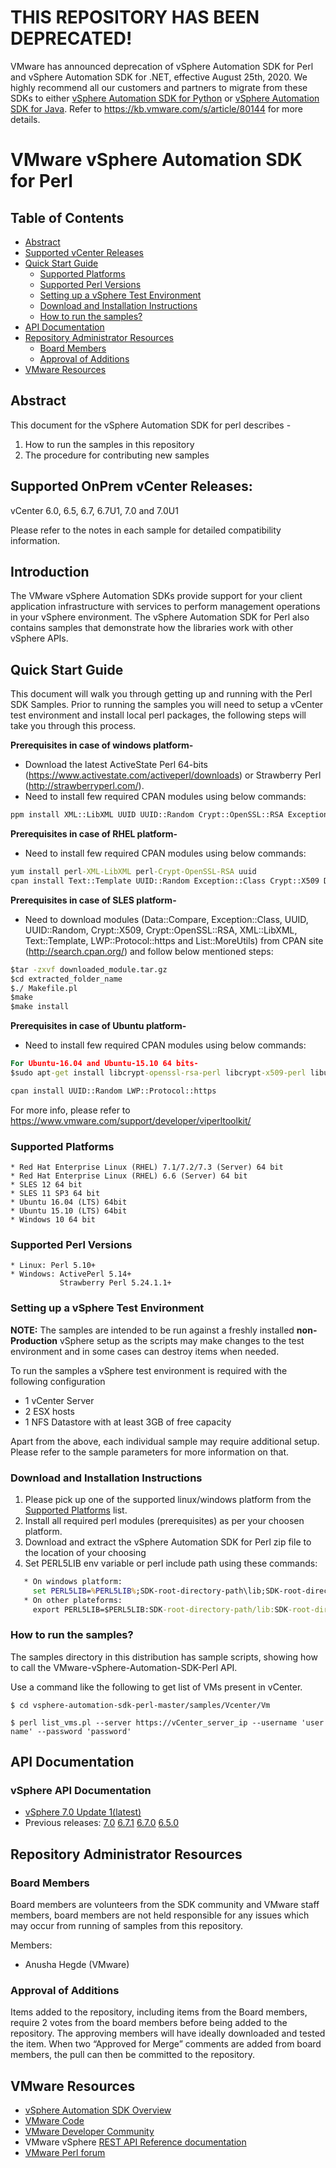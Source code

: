 # THIS REPOSITORY HAS BEEN DEPRECATED!

VMware has announced deprecation of vSphere Automation SDK for Perl and vSphere Automation SDK for .NET, effective August 25th, 2020. We highly recommend all our customers and partners to migrate from these SDKs to either [vSphere Automation SDK for Python](https://github.com/vmware/vsphere-automation-sdk-python) or [vSphere Automation SDK for Java](https://github.com/vmware/vsphere-automation-sdk-java/). Refer to https://kb.vmware.com/s/article/80144 for more details.

# VMware vSphere Automation SDK for Perl
## Table of Contents
- [Abstract](#abstract)
- [Supported vCenter Releases](#supported-onprem-vcenter-releases)
- [Quick Start Guide](#quick-start-guide)
  - [Supported Platforms](#supported-platforms)
  - [Supported Perl Versions](#supported-perl-versions)
  - [Setting up a vSphere Test Environment](#setting-up-a-vsphere-test-environment)
  - [Download and Installation Instructions](#download-and-installation-instructions)
  - [How to run the samples?](#how-to-run-the-samples)
- [API Documentation](#api-documentation)
- [Repository Administrator Resources](#repository-administrator-resources)
  - [Board Members](#board-members)
  - [Approval of Additions](#approval-of-additions)
- [VMware Resources](#vmware-resources)

## Abstract
This document for the vSphere Automation SDK for perl describes -
   1. How to run the samples in this repository
   2. The procedure for contributing new samples

## Supported OnPrem vCenter Releases:
vCenter 6.0, 6.5, 6.7, 6.7U1, 7.0 and 7.0U1

Please refer to the notes in each sample for detailed compatibility information.

## Introduction
The VMware vSphere Automation SDKs provide support for your client application infrastructure with services to perform management operations in your vSphere environment. The vSphere Automation SDK for Perl also contains samples that demonstrate how the libraries work with other vSphere APIs.

## Quick Start Guide
This document will walk you through getting up and running with the Perl SDK Samples.
Prior to running the samples you will need to setup a vCenter test environment and
install local perl packages, the following steps will take you through this process.

**Prerequisites in case of windows platform-**

* Download the latest ActiveState Perl 64-bits (https://www.activestate.com/activeperl/downloads) or Strawberry Perl (http://strawberryperl.com/).
* Need to install few required CPAN modules using below commands:

```cmd
ppm install XML::LibXML UUID UUID::Random Crypt::OpenSSL::RSA Exception::Class Crypt::X509 Data::Compare Text::Template
```

**Prerequisites in case of RHEL platform-**

* Need to install few required CPAN modules using below commands:

```cmd
yum install perl-XML-LibXML perl-Crypt-OpenSSL-RSA uuid
cpan install Text::Template UUID::Random Exception::Class Crypt::X509 Data::Compare Date::Format List::MoreUtils
```

**Prerequisites in case of SLES platform-**

* Need to download modules (Data::Compare, Exception::Class, UUID, UUID::Random, Crypt::X509, Crypt::OpenSSL::RSA, XML::LibXML, Text::Template, LWP::Protocol::https and List::MoreUtils) from CPAN site (http://search.cpan.org/) and follow below mentioned steps:

```cmd
$tar -zxvf downloaded_module.tar.gz
$cd extracted_folder_name
$./ Makefile.pl
$make
$make install
```

**Prerequisites in case of Ubuntu platform-**

* Need to install few required CPAN modules using below commands:

```cmd
For Ubuntu-16.04 and Ubuntu-15.10 64 bits-
$sudo apt-get install libcrypt-openssl-rsa-perl libcrypt-x509-perl libuuid-perl libexception-class-perl libtext-template-perl libxml-libxml-perl libdata-compare-perl liblist-moreutils-perl
```
```cmd
cpan install UUID::Random LWP::Protocol::https
```

For more info, please refer to https://www.vmware.com/support/developer/viperltoolkit/


### Supported Platforms
    * Red Hat Enterprise Linux (RHEL) 7.1/7.2/7.3 (Server) 64 bit
    * Red Hat Enterprise Linux (RHEL) 6.6 (Server) 64 bit
    * SLES 12 64 bit
    * SLES 11 SP3 64 bit
    * Ubuntu 16.04 (LTS) 64bit
    * Ubuntu 15.10 (LTS) 64bit
    * Windows 10 64 bit

### Supported Perl Versions
    * Linux: Perl 5.10+
    * Windows: ActivePerl 5.14+
               Strawberry Perl 5.24.1.1+

### Setting up a vSphere Test Environment
**NOTE:** The samples are intended to be run against a freshly installed **non-Production** vSphere setup as the scripts may make changes to the test environment and in some cases can destroy items when needed.

To run the samples a vSphere test environment is required with the following configuration
* 1 vCenter Server
* 2 ESX hosts
* 1 NFS Datastore with at least 3GB of free capacity

Apart from the above, each individual sample may require additional setup. Please refer to the sample parameters for more information on that.

### Download and Installation Instructions
1. Please pick up one of the supported linux/windows platform from the
[Supported Platforms](#supported-platforms) list.
2. Install all required perl modules (prerequisites) as per your choosen platform.
3. Download and extract the vSphere Automation SDK for Perl zip file to the location of your choosing
4. Set PERL5LIB env variable or perl include path using these commands:
```cmd
   * On windows platform:
     set PERL5LIB=%PERL5LIB%;SDK-root-directory-path\lib;SDK-root-directory-path\lib\runtime;SDK-root-directory-path\lib\sdk;SDK-root-directory-path\samples
   * On other plateforms:
     export PERL5LIB=$PERL5LIB:SDK-root-directory-path/lib:SDK-root-directory-path/lib/sdk:SDK-root-directory-path/lib/runtime:SDK-root-directory-path/samples
```

### How to run the samples?
The samples directory in this distribution has sample scripts, showing how
to call the VMware-vSphere-Automation-SDK-Perl API.

Use a command like the following to get list of VMs present in vCenter.

    $ cd vsphere-automation-sdk-perl-master/samples/Vcenter/Vm

    $ perl list_vms.pl --server https://vCenter_server_ip --username 'user name' --password 'password'

## API Documentation

### vSphere API Documentation

* [vSphere 7.0 Update 1(latest)](https://vmware.github.io/vsphere-automation-sdk-perl/vsphere/7.0.1.0/index.html)
* Previous releases:    [7.0](https://vmware.github.io/vsphere-automation-sdk-perl/vsphere/7.0.0.1/index.html)    [6.7.1](https://vmware.github.io/vsphere-automation-sdk-perl/vsphere/6.7.1/)    [6.7.0](https://vmware.github.io/vsphere-automation-sdk-perl/vsphere/6.7.0)    [6.5.0](https://vmware.github.io/vsphere-automation-sdk-perl/vsphere/6.5.0)

## Repository Administrator Resources
### Board Members

Board members are volunteers from the SDK community and VMware staff members, board members are not held responsible for any issues which may occur from running of samples from this repository.

Members:
* Anusha Hegde (VMware)

### Approval of Additions
Items added to the repository, including items from the Board members, require 2 votes from the board members before being added to the repository. The approving members will have ideally downloaded and tested the item. When two “Approved for Merge” comments are added from board members, the pull can then be committed to the repository.

## VMware Resources

* [vSphere Automation SDK Overview](http://pubs.vmware.com/vsphere-65/index.jsp#com.vmware.vapi.progguide.doc/GUID-AF73991C-FC1C-47DF-8362-184B6544CFDE.html)
* [VMware Code](https://code.vmware.com/home)
* [VMware Developer Community](https://communities.vmware.com/community/vmtn/developer)
* VMware vSphere [REST API Reference documentation](https://developer.vmware.com/docs/vsphere-automation/latest/)
* [VMware Perl forum](https://code.vmware.com/forums/7562/vsphere-automation-sdk-for-perl)
